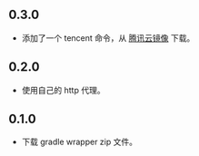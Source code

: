 ## 0.3.0

- 添加了一个 tencent 命令，从 [腾讯云镜像][tencent] 下载。

## 0.2.0

- 使用自己的 http 代理。

## 0.1.0

- 下载 gradle wrapper zip 文件。

[tencent]: https://mirrors.cloud.tencent.com/gradle/
